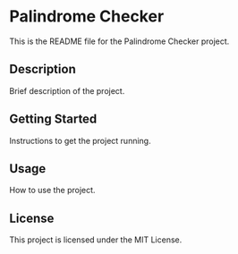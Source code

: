 # Palindrome Checker

This is the README file for the Palindrome Checker project.

## Description

Brief description of the project.

## Getting Started

Instructions to get the project running.

## Usage

How to use the project.

## License

This project is licensed under the MIT License.